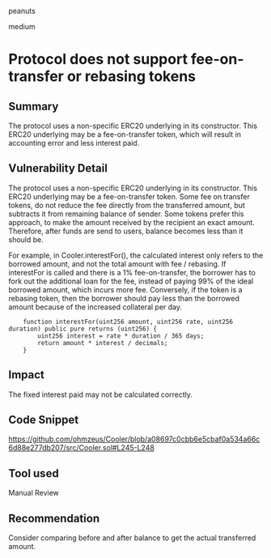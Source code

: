 peanuts

medium

# Protocol does not support fee-on-transfer or rebasing tokens

## Summary

The protocol uses a non-specific ERC20 underlying in its constructor. This ERC20 underlying may be a fee-on-transfer token, which will result in accounting error and less interest paid.

## Vulnerability Detail

The protocol uses a non-specific ERC20 underlying in its constructor. This ERC20 underlying may be a fee-on-transfer token. Some fee on transfer tokens, do not reduce the fee directly from the transferred amount, but subtracts it from remaining balance of sender. Some tokens prefer this approach, to make the amount received by the recipient an exact amount. Therefore, after funds are send to users, balance becomes less than it should be.

For example, in Cooler.interestFor(), the calculated interest only refers to the borrowed amount, and not the total amount with fee / rebasing. If interestFor is called and there is a 1% fee-on-transfer, the borrower has to fork out the additional loan for the fee, instead of paying 99% of the ideal borrowed amount, which incurs more fee. Conversely, if the token is a rebasing token, then the borrower should pay less than the borrowed amount because of the increased collateral per day.

```solidity
    function interestFor(uint256 amount, uint256 rate, uint256 duration) public pure returns (uint256) {
        uint256 interest = rate * duration / 365 days;
        return amount * interest / decimals;
    }
```
## Impact

The fixed interest paid may not be calculated correctly.

## Code Snippet

https://github.com/ohmzeus/Cooler/blob/a08697c0cbb6e5cbaf0a534a66c6d88e277db207/src/Cooler.sol#L245-L248

## Tool used

Manual Review

## Recommendation

Consider comparing before and after balance to get the actual transferred amount.
